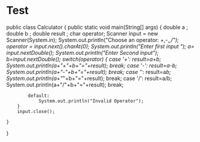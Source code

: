 # Test
public class Calculator {
	public static void main(String[] args) {
		double a ;
		double b ;
		double result ;
		char operator;
		Scanner input = new Scanner(System.in);
		System.out.println("Choose an operator: +,-,*,/");
		operator = input.next().charAt(0);
		System.out.println("Enter first input ");
		a= input.nextDouble();
		System.out.println("Enter Second input");
		b=input.nextDouble();
		switch(operator) {
		case '+':
			result=a+b;
			System.out.println(a+"+"+b+"="+result);
			break;
		case '-':
			result=a-b;
			System.out.println(a+"-"+b+"="+result);
			break;
		case '*':
			result=a*b;
			System.out.println(a+"*"+b+"="+result);
			break;
		case '/':
			result=a/b;
			System.out.println(a+"/"+b+"="+result);
			break;
			
			default:
				System.out.println("Invalid Operator");
		}
		input.close();
	
	}

}
